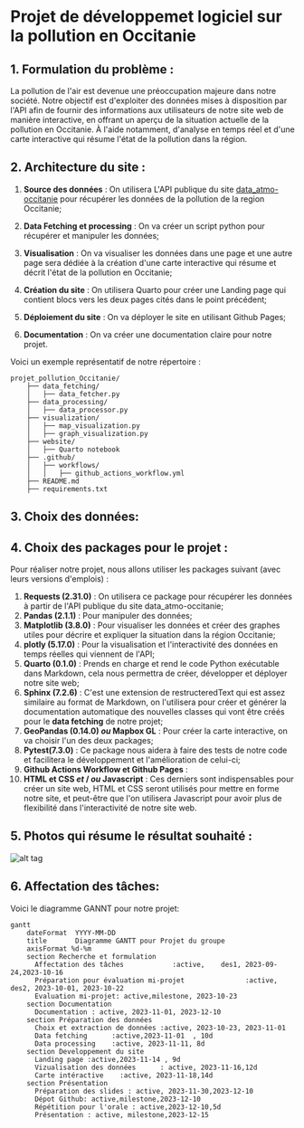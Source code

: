 #  Projet de développemet logiciel sur la pollution en Occitanie 

## 1. Formulation du problème :
La pollution de l'air est devenue une préoccupation majeure dans notre société. Notre objectif est d'exploiter des données mises à disposition par l'API afin de fournir des informations aux utilisateurs de notre site web de manière interactive, en offrant un aperçu de la situation actuelle de la pollution en Occitanie. À l'aide notamment, d'analyse en temps réel et d'une carte interactive qui résume l'état de la pollution dans la région.

## 2. Architecture du site :
1. **Source des données** : On utilisera L'API publique du site [data_atmo-occitanie](https://data-atmo-occitanie.opendata.arcgis.com/) pour récupérer les données de la pollution de la region Occitanie;
2. **Data Fetching et processing** : On va créer un script python pour récupérer et manipuler les données;
3. **Visualisation** : On va visualiser les données dans une page et une autre page sera dédiée à la création d'une carte interactive qui résume et décrit l'état de la pollution en Occitanie;
4. **Création du site** : On utilisera Quarto pour créer une Landing page qui contient blocs vers les deux pages cités dans le point précédent; 
5. **Déploiement du site** : On va déployer le site en utilisant Github Pages;

6. **Documentation** : On va créer une documentation claire pour notre projet.  

Voici un exemple représentatif de notre répertoire :

```
projet_pollution_Occitanie/
    ├── data_fetching/
    │   ├── data_fetcher.py
    ├── data_processing/
    │   ├── data_processor.py
    ├── visualization/
    │   ├── map_visualization.py
    │   ├── graph_visualization.py
    ├── website/
    │   ├── Quarto notebook
    ├── .github/
    │   ├── workflows/
    │   │   ├── github_actions_workflow.yml
    ├── README.md
    ├── requirements.txt
```

## 3. Choix des données: 


##  4. Choix des packages pour le projet :
Pour réaliser notre projet, nous allons utiliser les packages suivant (avec leurs versions d'emplois) : 
1. **Requests (2.31.0)** : On utilisera ce package pour récupérer les données à partir de l'API publique du site data_atmo-occitanie;
2. **Pandas (2.1.1)** : Pour manipuler des données; 
3. **Matplotlib (3.8.0)** : Pour visualiser les données et créer des graphes utiles pour décrire et expliquer la situation dans la région Occitanie;
4. **plotly (5.17.0)** : Pour la visualisation et l'interactivité des données en temps réelles qui viennent de l'API;
5. **Quarto (0.1.0)** : Prends en charge et rend le  code Python exécutable dans Markdown, cela nous permettra de créer, développer et déployer notre site web;
6. **Sphinx (7.2.6)** : C'est une extension de restructeredText qui est assez similaire au format de Markdown, on l'utilisera pour créer et générer la documentation automatique des nouvelles classes qui vont être créés pour le __**data fetching**__ de notre projet;
7. **GeoPandas (0.14.0) __*ou*__ Mapbox GL** : Pour créer la carte interactive, on va choisir l'un des deux packages;
8. **Pytest(7.3.0)** : Ce package nous aidera à faire des tests de notre code et facilitera le développement et l'amélioration de celui-ci;
9. **Github Actions Workflow et Github Pages** :
10. **HTML et CSS __*et*__ / __*ou*__ Javascript** : Ces derniers sont indispensables pour créer un site web, HTML et CSS seront utilisés pour mettre en forme notre site, et peut-être que l'on utilisera Javascript pour avoir plus de flexibilité dans l'interactivité de notre site web.


## 5. Photos qui résume le résultat souhaité : 


![alt tag](https://github.com/Arthur-tena/projet_pollution_Occitanie/assets/145753421/021a322b-0cbb-4ed9-a448-61a6a2862cd8)



## 6. Affectation des tâches:
  Voici le diagramme GANNT pour notre projet:





```mermaid
gantt
    dateFormat  YYYY-MM-DD
    title       Diagramme GANTT pour Projet du groupe 
    axisFormat %d-%m
    section Recherche et formulation
      Affectation des tâches            :active,    des1, 2023-09-24,2023-10-16
      Préparation pour évaluation mi-projet               :active,  des2, 2023-10-01, 2023-10-22
      Evaluation mi-projet: active,milestone, 2023-10-23
    section Documentation 
      Documentation : active, 2023-11-01, 2023-12-10    
    section Préparation des données
      Choix et extraction de données :active, 2023-10-23, 2023-11-01
      Data fetching      :active,2023-11-01  , 10d
      Data processing    :active, 2023-11-11, 8d
    section Developpement du site
      Landing page :active,2023-11-14 , 9d
      Vizualisation des données      : active, 2023-11-16,12d 
      Carte intéractive    :active, 2023-11-18,14d
    section Présentation
      Préparation des slides : active, 2023-11-30,2023-12-10
      Dépot Github: active,milestone,2023-12-10   
      Répétition pour l'orale : active,2023-12-10,5d 
      Présentation : active, milestone,2023-12-15
```
